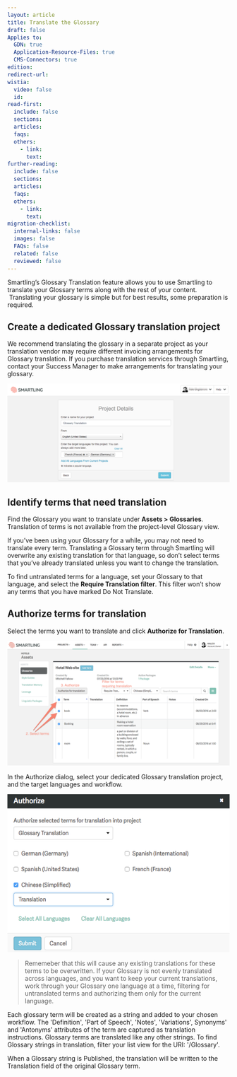 ```yaml
---
layout: article
title: Translate the Glossary
draft: false
Applies to:
  GDN: true
  Application-Resource-Files: true
  CMS-Connectors: true
edition:
redirect-url:
wistia:
  video: false
  id:
read-first:
  include: false
  sections:
  articles:
  faqs:
  others:
    - link:
      text:
further-reading:
  include: false
  sections:
  articles:
  faqs:
  others:
    - link:
      text:
migration-checklist:
  internal-links: false
  images: false
  FAQs: false
  related: false
  reviewed: false
---
```



Smartling’s Glossary Translation feature allows you to use Smartling to translate your Glossary terms along with the rest of your content. &nbsp;Translating your glossary is simple but for best results, some preparation is required.

## Create a dedicated Glossary translation project

We recommend translating the glossary in a separate project as your translation vendor may require different invoicing arrangements for Glossary translation. If you purchase translation services through Smartling, contact your Success Manager to make arrangements for translating your glossary.

![](/uploads/versions/smartling---create-a-project-2---x----1228-544x---.png)

## Identify terms that need translation

Find the Glossary you want to translate under&nbsp;**Assets &gt; Glossaries**. Translation of terms is not available from the project-level Glossary view.

If you’ve been using your Glossary for a while, you may not need to translate every term. Translating a Glossary term through Smartling will overwrite any existing translation for that language, so don’t select terms that you’ve already translated unless you want to change the translation.&nbsp;

To find untranslated terms for a language, set your Glossary to that language, and select the&nbsp;**Require Translation filter**. This filter won’t show any terms that you have marked Do Not Translate.

## Authorize terms for translation

Select the terms you want to translate and click&nbsp;**Authorize for Translation**.

![](/uploads/versions/smartling---linguistic-assets--hotels----x----1265-710x---.png)

In the Authorize dialog, select your dedicated Glossary translation project, and the target languages and workflow.

![](/uploads/versions/smartling---linguistic-assets--hotels----x----568-402x---.png)

> Rememeber that this will cause any existing translations for these terms to be overwritten. If your Glossary is not evenly translated across languages, and you want to keep your current translations, work through your Glossary one language at a time, filtering for untranslated terms and authorizing them only for the current language.

Each glossary term will be created as a string and added to your chosen workflow. The 'Definition', 'Part of Speech', 'Notes', 'Variations', Synonyms' and 'Antonyms' attributes of the term are captured as translation instructions. Glossary terms are translated like any other strings. To find Glossary strings in translation, filter your list view for the URI: '/Glossary'.

When a Glossary string is Published, the translation will be written to the Translation field of the original Glossary term.